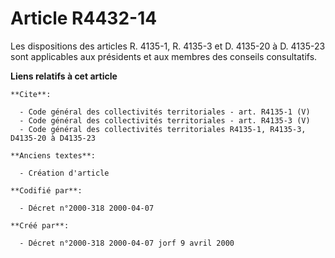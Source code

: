 # Article R4432-14

Les dispositions des articles R. 4135-1, R. 4135-3 et D. 4135-20 à D. 4135-23 sont applicables aux présidents et aux membres
des conseils consultatifs.

**Liens relatifs à cet article**

	**Cite**:

	  - Code général des collectivités territoriales - art. R4135-1 (V)
	  - Code général des collectivités territoriales - art. R4135-3 (V)
	  - Code général des collectivités territoriales R4135-1, R4135-3, D4135-20 à D4135-23

	**Anciens textes**:

	  - Création d'article

	**Codifié par**:

	  - Décret n°2000-318 2000-04-07

	**Créé par**:

	  - Décret n°2000-318 2000-04-07 jorf 9 avril 2000
